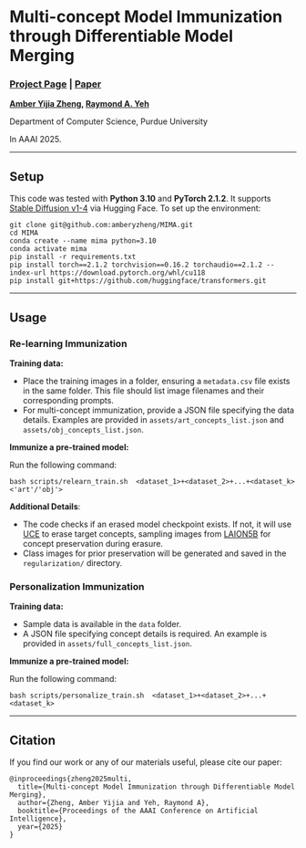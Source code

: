 #  Multi-concept Model Immunization through Differentiable Model Merging
### [Project Page](https://www.amberyzheng.com/mima/) | [Paper](https://arxiv.org/abs/2412.15320)

**[Amber Yijia Zheng](https://amberyzheng.com/), [Raymond A. Yeh](https://raymond-yeh.com/)**

Department of Computer Science, Purdue University

In AAAI 2025.

---

## Setup

This code was tested with **Python 3.10** and **PyTorch 2.1.2**. It supports [Stable Diffusion v1-4](https://huggingface.co/CompVis/stable-diffusion-v1-4) via Hugging Face. To set up the environment:
```
git clone git@github.com:amberyzheng/MIMA.git
cd MIMA
conda create --name mima python=3.10
conda activate mima
pip install -r requirements.txt
pip install torch==2.1.2 torchvision==0.16.2 torchaudio==2.1.2 --index-url https://download.pytorch.org/whl/cu118
pip install git+https://github.com/huggingface/transformers.git
```

---


## Usage

###  Re-learning Immunization

**Training data:** 
- Place the training images in a folder, ensuring a `metadata.csv` file exists in the same folder. This file should list image filenames and their corresponding prompts.
- For multi-concept immunization, provide a JSON file specifying the data details. Examples are provided in `assets/art_concepts_list.json` and `assets/obj_concepts_list.json`.

**Immunize a pre-trained model:**

Run the following command:
```{bash}
bash scripts/relearn_train.sh  <dataset_1>+<dataset_2>+...+<dataset_k>  <'art'/'obj'>
```
**Additional Details**:
- The code checks if an erased model checkpoint exists. If not, it will use [UCE](https://github.com/rohitgandikota/unified-concept-editing) to erase target concepts, sampling images from [LAION5B](https://huggingface.co/datasets/laion/220k-GPT4Vision-captions-from-LIVIS) for concept preservation during erasure.
- Class images for prior preservation will be generated and saved in the `regularization/` directory.


### Personalization Immunization

**Training data:**
- Sample data is available in the `data` folder.
- A JSON file specifying concept details is required. An example is provided in `assets/full_concepts_list.json`.


**Immunize a pre-trained model:**

Run the following command:
```{bash}
bash scripts/personalize_train.sh  <dataset_1>+<dataset_2>+...+<dataset_k>
```

---


## Citation

If you find our work or any of our materials useful, please cite our paper:

```
@inproceedings{zheng2025multi,
  title={Multi-concept Model Immunization through Differentiable Model Merging},
  author={Zheng, Amber Yijia and Yeh, Raymond A},
  booktitle={Proceedings of the AAAI Conference on Artificial Intelligence},
  year={2025}
}
```
